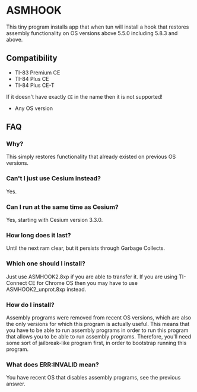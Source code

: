 # ASMHOOK

This tiny program installs app that when tun will install a hook that restores assembly functionality on OS versions above 5.5.0 including 5.8.3 and above.

## Compatibility

- TI-83 Premium CE
- TI-84 Plus CE
- TI-84 Plus CE-T

If it doesn't have exactly `CE` in the name then it is not supported!

- Any OS version

## FAQ

### Why?

This simply restores functionality that already existed on previous OS versions.

### Can't I just use Cesium instead?

Yes.

### Can I run at the same time as Cesium?

Yes, starting with Cesium version 3.3.0.

### How long does it last?

Until the next ram clear, but it persists through Garbage Collects.

### Which one should I install?

Just use ASMHOOK2.8xp if you are able to transfer it.  If you are using TI-Connect CE for Chrome OS then you may have to use ASMHOOK2_unprot.8xp instead.

### How do I install?

Assembly programs were removed from recent OS versions, which are also the only versions for which this program is actually useful.  This means that you have to be able to run assembly programs in order to run this program that allows you to be able to run assembly programs.  Therefore, you'll need some sort of jailbreak-like program first, in order to bootstrap running this program.

### What does ERR:INVALID mean?

You have recent OS that disables assembly programs, see the previous answer.
